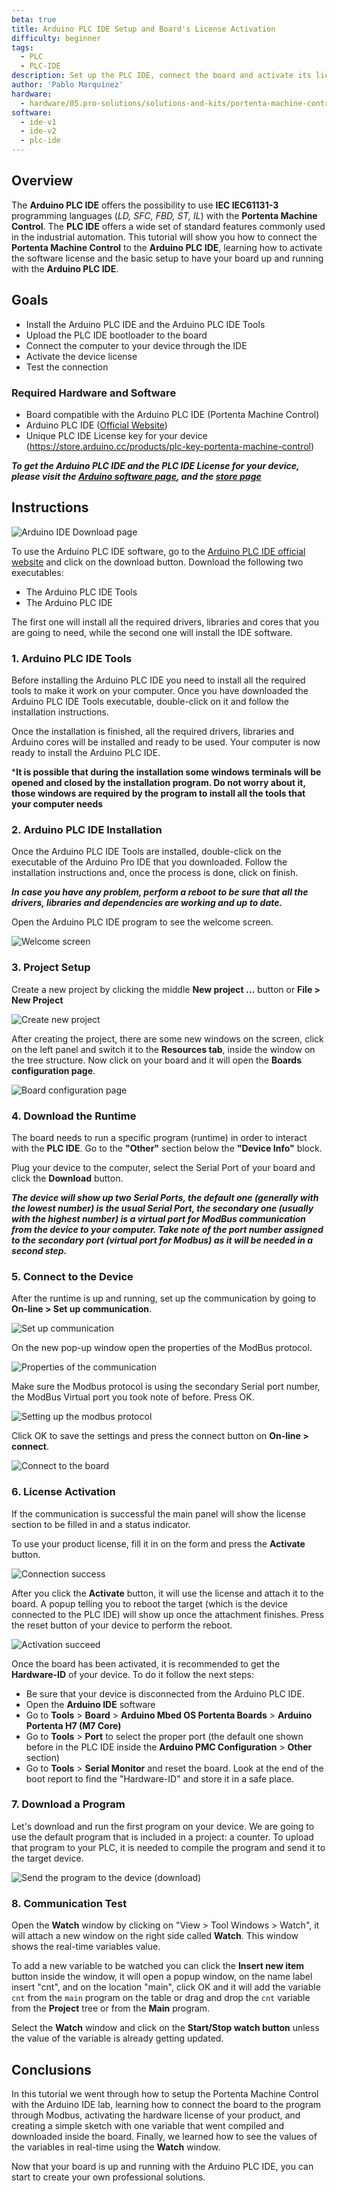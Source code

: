 ```yaml
---
beta: true
title: Arduino PLC IDE Setup and Board's License Activation
difficulty: beginner
tags: 
  - PLC
  - PLC-IDE
description: Set up the PLC IDE, connect the board and activate its license.
author: 'Pablo Marquínez'
hardware:
  - hardware/05.pro-solutions/solutions-and-kits/portenta-machine-control
software:
  - ide-v1
  - ide-v2
  - plc-ide
---
```


## Overview

The **Arduino PLC IDE** offers the possibility to use **IEC IEC61131-3** programming languages (*LD, SFC, FBD, ST, IL*) with the **Portenta Machine Control**. The **PLC IDE** offers a wide set of standard features commonly used in the industrial automation. This tutorial will show you how to connect the **Portenta Machine Control** to the **Arduino PLC IDE**, learning how to activate the software license and the basic setup to have your board up and running with the **Arduino PLC IDE**.

## Goals

- Install the Arduino PLC IDE and the Arduino PLC IDE Tools
- Upload the PLC IDE bootloader to the board
- Connect the computer to your device through the IDE
- Activate the device license
- Test the connection

### Required Hardware and Software

- Board compatible with the Arduino PLC IDE (Portenta Machine Control)
- Arduino PLC IDE ([Official Website](https://www.arduino.cc/pro/software-plc-ide))
- Unique PLC IDE License key for your device (https://store.arduino.cc/products/plc-key-portenta-machine-control)

***To get the Arduino PLC IDE and the PLC IDE License for your device, please visit the [Arduino software page](https://www.arduino.cc/pro/software-plc-ide), and the [store page](https://store.arduino.cc/plc-key-portenta-machine-control)***

## Instructions

![Arduino IDE Download page](assets/IdeDownloadPage.png)

To use the Arduino PLC IDE software, go to the [Arduino PLC IDE official website](https://www.arduino.cc/pro/software-plc-ide) and click on the download button. Download the following two executables:

  * The Arduino PLC IDE Tools
  * The Arduino PLC IDE

The first one will install all the required drivers, libraries and cores that you are going to need, while the second one will install the IDE software.

### 1. Arduino PLC IDE Tools

Before installing the Arduino PLC IDE you need to install all the required tools to make it work on your computer. Once you have downloaded the Arduino PLC IDE Tools executable, double-click on it and follow the installation instructions.

Once the installation is finished, all the required drivers, libraries and Arduino cores will be installed and ready to be used. Your computer is now ready to install the Arduino PLC IDE.

***It is possible that during the installation some windows terminals will be opened and closed by the installation program. Do not worry about it, those windows are required by the program to install all the tools that your computer needs**

### 2. Arduino PLC IDE Installation

Once the Arduino PLC IDE Tools are installed, double-click on the executable of the Arduino Pro IDE that you downloaded. Follow the installation instructions and, once the process is done, click on finish.

***In case you have any problem, perform a reboot to be sure that all the drivers, libraries and dependencies are working and up to date.***

Open the Arduino PLC IDE program to see the welcome screen.

![Welcome screen](assets/welcome.png)

### 3. Project Setup

Create a new project by clicking the middle **New project ...** button or **File > New Project**

![Create new project](assets/newProjectFullScreen.png)

After creating the project, there are some new windows on the screen, click on the left panel and switch it to the **Resources tab**, inside the window on the tree structure. Now click on your board and it will open the **Boards configuration page**.

![Board configuration page](assets/projectWelcome.png)

### 4. Download the Runtime

The board needs to run a specific program (runtime) in order to interact with the **PLC IDE**. Go to the **"Other"** section below the **"Device Info"** block.

Plug your device to the computer, select the Serial Port of your board and click the **Download** button.

***The device will show up two Serial Ports, the default one (generally with the lowest number) is the usual Serial Port, the secondary one (usually with the highest number) is a virtual port for ModBus communication from the device to your computer. Take note of the port number assigned to the secondary port (virtual port for Modbus) as it will be needed in a second step.***

### 5. Connect to the Device

After the runtime is up and running, set up the communication by going to **On-line > Set up communication**.

![Set up communication](assets/onlineSetupButton.png)

On the new pop-up window open the properties of the ModBus protocol.

![Properties of the communication](assets/onlineSetup.png)

Make sure the Modbus protocol is using the secondary Serial port number, the ModBus Virtual port you took note of before.  Press OK.

![Setting up the modbus protocol](assets/onlineSetupProperties.png)

Click OK to save the settings and press the connect button on **On-line > connect**.

![Connect to the board](assets/connect.png)

### 6. License Activation

If the communication is successful the main panel will show the license section to be filled in and a status indicator.

To use your product license, fill it in on the form and press the **Activate** button.

![Connection success](assets/licenseActivation.png)

After you click the **Activate** button, it will use the license and attach it to the board. A popup telling you to reboot the target (which is the device connected to the PLC IDE) will show up once the attachment finishes. Press the reset button of your device to perform the reboot.

![Activation succeed](assets/connectedAndActivated.png)

Once the board has been activated, it is recommended to get the **Hardware-ID** of your device. To do it follow the next steps:
- Be sure that your device is disconnected from the Arduino PLC IDE.
- Open the **Arduino IDE** software
- Go to **Tools** > **Board** > **Arduino Mbed OS Portenta Boards** > **Arduino Portenta H7 (M7 Core)**
- Go to **Tools** > **Port** to select the proper port (the default one shown before in the PLC IDE inside the **Arduino PMC Configuration** > **Other** section)
- Go to **Tools** > **Serial Monitor** and reset the board. Look at the end of the boot report to find the "Hardware-ID" and store it in a safe place.

### 7. Download a Program

Let's download and run the first program on your device. We are going to use the default program that is included in a project: a counter. To upload that program to your PLC, it is needed to compile the program and send it to the target device.

![Send the program to the device (download)](assets/downloadCode.png)

### 8. Communication Test

Open the **Watch** window by clicking on "View > Tool Windows > Watch", it will attach a new window on the right side called **Watch**. This window shows the real-time variables value.

To add a new variable to be watched you can click the **Insert new item** button inside the window, it will open a popup window, on the name label insert "cnt", and on the location "main", click OK and it will add the variable `cnt` from the `main` program on the table or drag and drop the `cnt` variable from the **Project** tree or from the **Main** program.

Select the **Watch** window and click on the **Start/Stop watch button** unless the value of the variable is already getting updated.

## Conclusions

In this tutorial we went through how to setup the Portenta Machine Control with the Arduino IDE lab, learning how to connect the board to the program through Modbus, activating the hardware license of your product, and creating a simple sketch with one variable that went compiled and downloaded inside the board. Finally, we learned how to see the values of the variables in real-time using the **Watch** window.

 Now that your board is up and running with the Arduino PLC IDE, you can start to create your own professional solutions.